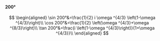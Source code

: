 #### 200°

$$
\begin{aligned}
\sin 200°&=\frac{1}{2} i \omega ^{4/3} \left(1-\omega ^{4/3}\right)\\
\cos 200°&=\frac{1}{2} \left(\omega ^{4/3}+\omega ^{8/3}\right)\\
\tan 200°&=\frac{i \left(1-\omega ^{4/3}\right)}{1+\omega ^{4/3}}\\
\end{aligned}
$$

